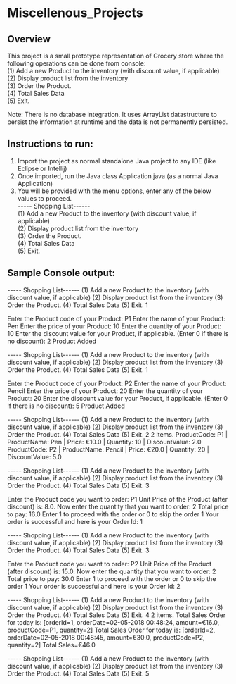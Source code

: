 # Miscellenous_Projects

## Overview
This project is a small prototype representation of Grocery store where the following operations can be done from console:<br/>
(1) Add a new Product to the inventory (with discount value, if applicable)<br/>
(2) Display product list from the inventory <br/>
(3) Order the Product. <br/>
(4) Total Sales Data <br/>
(5) Exit. <br/>

Note: There is no database integration. It uses ArrayList datastructure to persist the information at runtime and the data is not permanently persisted.

## Instructions to run:
1. Import the project as normal standalone Java project to any IDE (like Eclipse or Intellij)
2. Once imported, run the Java class Application.java (as a normal Java Application)
3. You will be provided with the menu options, enter any of the below values to proceed.<br/>
----- Shopping List------<br/>
(1) Add a new Product to the inventory (with discount value, if applicable)<br/>
(2) Display product list from the inventory <br/>
(3) Order the Product. <br/>
(4) Total Sales Data <br/>
(5) Exit. <br/>

## Sample Console output:

----- Shopping List------
(1) Add a new Product to the inventory (with discount value, if applicable)
(2) Display product list from the inventory 
(3) Order the Product. 
(4) Total Sales Data 
(5) Exit. 
1

Enter the Product code of your Product:
P1
Enter the name of your Product:
Pen
Enter the price of your Product:
10
Enter the quantity of your Product:
10
Enter the discount value for your Product, if applicable. (Enter 0 if there is no discount):
2
Product Added

----- Shopping List------
(1) Add a new Product to the inventory (with discount value, if applicable)
(2) Display product list from the inventory 
(3) Order the Product. 
(4) Total Sales Data 
(5) Exit. 
1

Enter the Product code of your Product:
P2
Enter the name of your Product:
Pencil
Enter the price of your Product:
20
Enter the quantity of your Product:
20
Enter the discount value for your Product, if applicable. (Enter 0 if there is no discount):
5
Product Added

----- Shopping List------
(1) Add a new Product to the inventory (with discount value, if applicable)
(2) Display product list from the inventory 
(3) Order the Product. 
(4) Total Sales Data 
(5) Exit. 
2
2 items. 
ProductCode: P1 | ProductName: Pen | Price: €10.0 | Quantity: 10 | DiscountValue: 2.0
ProductCode: P2 | ProductName: Pencil | Price: €20.0 | Quantity: 20 | DiscountValue: 5.0

----- Shopping List------
(1) Add a new Product to the inventory (with discount value, if applicable)
(2) Display product list from the inventory 
(3) Order the Product. 
(4) Total Sales Data 
(5) Exit. 
3

Enter the Product code you want to order:
P1
Unit Price of the Product (after discount) is: 8.0. Now enter the quantity that you want to order:
2
Total price to pay: 16.0
Enter 1 to proceed with the order or 0 to skip the order
1
Your order is successful and here is your Order Id: 1

----- Shopping List------
(1) Add a new Product to the inventory (with discount value, if applicable)
(2) Display product list from the inventory 
(3) Order the Product. 
(4) Total Sales Data 
(5) Exit. 
3

Enter the Product code you want to order:
P2
Unit Price of the Product (after discount) is: 15.0. Now enter the quantity that you want to order:
2
Total price to pay: 30.0
Enter 1 to proceed with the order or 0 to skip the order
1
Your order is successful and here is your Order Id: 2

----- Shopping List------
(1) Add a new Product to the inventory (with discount value, if applicable)
(2) Display product list from the inventory 
(3) Order the Product. 
(4) Total Sales Data 
(5) Exit. 
4
2 items. 
Total Sales Order for today is: [orderId=1, orderDate=02-05-2018 00:48:24, amount=€16.0, productCode=P1, quantity=2]
Total Sales Order for today is: [orderId=2, orderDate=02-05-2018 00:48:45, amount=€30.0, productCode=P2, quantity=2]
Total Sales=€46.0

----- Shopping List------
(1) Add a new Product to the inventory (with discount value, if applicable)
(2) Display product list from the inventory 
(3) Order the Product. 
(4) Total Sales Data 
(5) Exit. 
5
